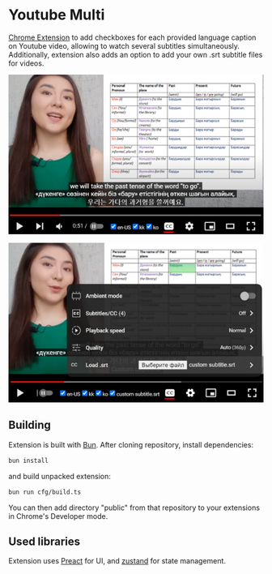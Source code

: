# Youtube Multi

[Chrome Extension](https://chromewebstore.google.com/detail/youtube-multi-captions/mlkecnkjoepkpihbgdbglelggneafihm) to add checkboxes for each provided language caption on Youtube video, allowing to watch several subtitles simultaneously. Additionally, extension also adds an option to add your own .srt subtitle files for videos.

![UI of extension](asset/640x400.png)

![UI for adding .srt file](asset/640x400customSrt.png)

## Building

Extension is built with [Bun](https://bun.sh). After cloning repository, install dependencies:

```bash
bun install
```

and build unpacked extension:

```bash
bun run cfg/build.ts
```

You can then add directory "public" from that repository to your extensions in Chrome's Developer mode.

## Used libraries

Extension uses [Preact](https://preactjs.com) for UI, and [zustand](https://zustand-demo.pmnd.rs) for state management.
